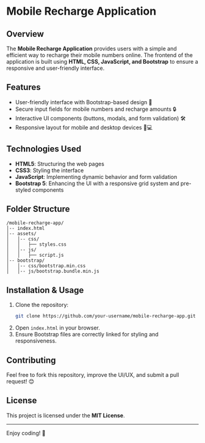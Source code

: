 # Mobile Recharge Application

## Overview
The **Mobile Recharge Application** provides users with a simple and efficient way to recharge their mobile numbers online. The frontend of the application is built using **HTML, CSS, JavaScript, and Bootstrap** to ensure a responsive and user-friendly interface.

## Features
- User-friendly interface with Bootstrap-based design 🎨
- Secure input fields for mobile numbers and recharge amounts 🔒
- Interactive UI components (buttons, modals, and form validation) 🛠️
- Responsive layout for mobile and desktop devices 📱💻

## Technologies Used
- **HTML5**: Structuring the web pages
- **CSS3**: Styling the interface
- **JavaScript**: Implementing dynamic behavior and form validation
- **Bootstrap 5**: Enhancing the UI with a responsive grid system and pre-styled components

## Folder Structure
```
/mobile-recharge-app/
│-- index.html
│-- assets/
│   │-- css/
│   │   ├── styles.css
│   │-- js/
│   │   ├── script.js
│-- bootstrap/
│   │-- css/bootstrap.min.css
│   │-- js/bootstrap.bundle.min.js
```

## Installation & Usage
1. Clone the repository:
   ```sh
   git clone https://github.com/your-username/mobile-recharge-app.git
   ```
2. Open `index.html` in your browser.
3. Ensure Bootstrap files are correctly linked for styling and responsiveness.

## Contributing
Feel free to fork this repository, improve the UI/UX, and submit a pull request! 😊

## License
This project is licensed under the **MIT License**.

---
Enjoy coding! 🚀
